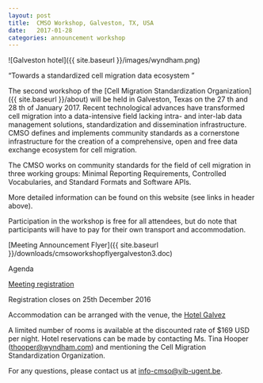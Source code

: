 ```yaml
---
layout: post
title:  CMSO Workshop, Galveston, TX, USA
date:   2017-01-28
categories: announcement workshop
---
```


![Galveston hotel]({{ site.baseurl }}/images/wyndham.png)

“Towards a standardized cell migration data ecosystem ”

The second workshop of the
[Cell Migration Standardization Organization]({{ site.baseurl }}/about) will be
held in Galveston, Texas on the 27 th and 28 th of January 2017. Recent
technological advances have transformed cell migration into a data-intensive
field lacking intra- and inter-lab data management solutions, standardization
and dissemination infrastructure. CMSO defines and implements community
standards as a cornerstone infrastructure for the creation of a comprehensive,
open and free data exchange ecosystem for cell migration.

The CMSO works on community standards for the field of cell migration in three
working groups: Minimal Reporting Requirements, Controlled Vocabularies, and
Standard Formats and Software APIs.

More detailed information can be found on this website (see links in header
above).

Participation in the workshop is free for all attendees, but do note that
participants will have to pay for their own transport and accommodation.

[Meeting Announcement Flyer]({{ site.baseurl }}/downloads/cmsoworkshopflyergalveston3.doc)

Agenda

[Meeting registration](https://goo.gl/aMFcmD)

Registration closes on 25th December 2016

Accommodation can be arranged with the venue, the
[Hotel Galvez](http://www.hotelgalvez.com/)

A limited number of rooms is available at the discounted rate of $169 USD per 
night. Hotel reservations can be made by contacting Ms. Tina Hooper 
(thooper@wyndham.com) and mentioning the Cell Migration Standardization 
Organization.

For any questions, please contact us at info-cmso@vib-ugent.be.
